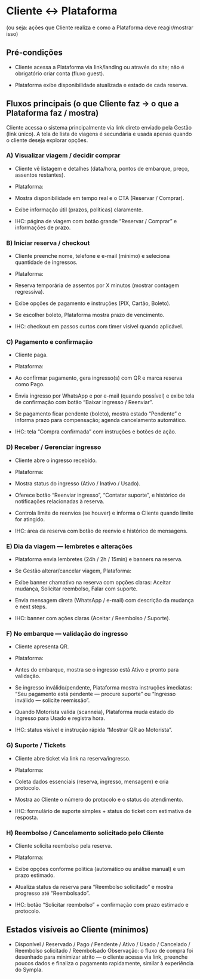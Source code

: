 # Cliente ↔ Plataforma

(ou seja: ações que Cliente realiza e como a Plataforma deve reagir/mostrar isso)

## Pré-condições

- Cliente acessa a Plataforma via link/landing ou através do site; não é obrigatório criar conta (fluxo guest).  
      
    
- Plataforma exibe disponibilidade atualizada e estado de cada reserva.  
      
    

## Fluxos principais (o que Cliente faz → o que a Plataforma faz / mostra)


Cliente acessa o sistema principalmente via link direto enviado pela Gestão (link único).
A tela de lista de viagens é secundária e usada apenas quando o cliente deseja explorar opções.


### A) Visualizar viagem / decidir comprar

- Cliente vê listagem e detalhes (data/hora, pontos de embarque, preço, assentos restantes).  
      
    
- Plataforma:  
      
    

- Mostra disponibilidade em tempo real e o CTA (Reservar / Comprar).  
      
    
- Exibe informação útil (prazos, políticas) claramente.  
      
    

- IHC: página de viagem com botão grande “Reservar / Comprar” e informações de prazo.  
      
    

### B) Iniciar reserva / checkout

- Cliente preenche nome, telefone e e-mail (mínimo) e seleciona quantidade de ingressos.  
      
    
- Plataforma:  
      
    

- Reserva temporária de assentos por X minutos (mostrar contagem regressiva).  
      
    
- Exibe opções de pagamento e instruções (PIX, Cartão, Boleto).  
      
    
- Se escolher boleto, Plataforma mostra prazo de vencimento.  
      
    

- IHC: checkout em passos curtos com timer visível quando aplicável.  
      
    

### C) Pagamento e confirmação

- Cliente paga.  
      
    
- Plataforma:  
      
    

- Ao confirmar pagamento, gera ingresso(s) com QR e marca reserva como Pago.  
      
    
- Envia ingresso por WhatsApp e por e-mail (quando possível) e exibe tela de confirmação com botão “Baixar ingresso / Reenviar”.  
      
    
- Se pagamento ficar pendente (boleto), mostra estado “Pendente” e informa prazo para compensação; agenda cancelamento automático.  
      
    

- IHC: tela “Compra confirmada” com instruções e botões de ação.  
      
    

### D) Receber / Gerenciar ingresso

- Cliente abre o ingresso recebido.  
      
    
- Plataforma:  
      
    

- Mostra status do ingresso (Ativo / Inativo / Usado).  
      
    
- Oferece botão “Reenviar ingresso”, “Contatar suporte”, e histórico de notificações relacionadas à reserva.  
      
    
- Controla limite de reenvios (se houver) e informa o Cliente quando limite for atingido.  
      
    

- IHC: área da reserva com botão de reenvio e histórico de mensagens.  
      
    

### E) Dia da viagem — lembretes e alterações

- Plataforma envia lembretes (24h / 2h / 15min) e banners na reserva.  
      
    
- Se Gestão alterar/cancelar viagem, Plataforma:  
      
    

- Exibe banner chamativo na reserva com opções claras: Aceitar mudança, Solicitar reembolso, Falar com suporte.  
      
    
- Envia mensagem direta (WhatsApp / e-mail) com descrição da mudança e next steps.  
      
    

- IHC: banner com ações claras (Aceitar / Reembolso / Suporte).  
      
    

### F) No embarque — validação do ingresso

- Cliente apresenta QR.  
      
    
- Plataforma:  
      
    

- Antes do embarque, mostra se o ingresso está Ativo e pronto para validação.  
      
    
- Se ingresso inválido/pendente, Plataforma mostra instruções imediatas: “Seu pagamento está pendente — procure suporte” ou “Ingresso inválido — solicite reemissão”.  
      
    
- Quando Motorista valida (scanneia), Plataforma muda estado do ingresso para Usado e registra hora.  
      
    

- IHC: status visível e instrução rápida “Mostrar QR ao Motorista”.  
      
    

### G) Suporte / Tickets

- Cliente abre ticket via link na reserva/ingresso.  
      
    
- Plataforma:  
      
    

- Coleta dados essenciais (reserva, ingresso, mensagem) e cria protocolo.  
      
    
- Mostra ao Cliente o número do protocolo e o status do atendimento.  
      
    

- IHC: formulário de suporte simples + status do ticket com estimativa de resposta.  
      
    

### H) Reembolso / Cancelamento solicitado pelo Cliente

- Cliente solicita reembolso pela reserva.  
      
    
- Plataforma:  
      
    

- Exibe opções conforme política (automático ou análise manual) e um prazo estimado.  
      
    
- Atualiza status da reserva para “Reembolso solicitado” e mostra progresso até “Reembolsado”.  
      
    

- IHC: botão “Solicitar reembolso” + confirmação com prazo estimado e protocolo.  
      
    

## Estados visíveis ao Cliente (mínimos)

- Disponível / Reservado / Pago / Pendente / Ativo / Usado / Cancelado / Reembolso solicitado / Reembolsado
    Observação: o fluxo de compra foi desenhado para minimizar atrito — o cliente acessa via link, preenche poucos dados e finaliza o pagamento rapidamente, similar à experiência do Sympla.

  